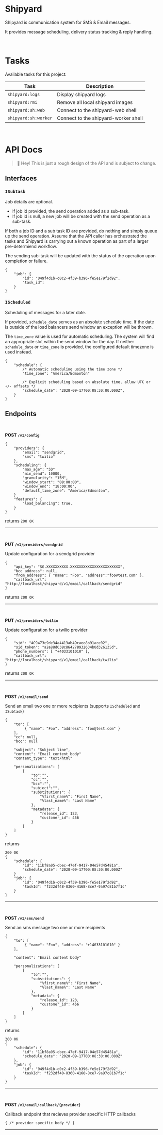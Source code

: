 Shipyard
========

Shipyard is communication system for SMS & Email messages.

It provides message scheduling, delivery status tracking & reply handling. 

&nbsp;

# Tasks

Available tasks for this project:

| Task                 | Description                              |
|----------------------|------------------------------------------|
| `shipyard:logs`      | Display shipyard logs                    |
| `shipyard:rmi`       | Remove all local shipyard images         |
| `shipyard:sh:web`    | Connect to the shipyard-web shell        |
| `shipyard:sh:worker` | Connect to the shipyard-worker shell     |


&nbsp;

# API Docs

> 🚀 Hey! This is just a rough design of the API and is subject to change.


## Interfaces

### `ISubtask`

Job details are optional.
- If job id provided, the send operation added as a sub-task.
- If job id is null, a new job will be created with the send operation as a sub-task.

If both a job ID and a sub task ID are provided, do nothing and simply queue up the send operation. Assume that the API caller has orchestrated the tasks and Shipyard is carrying out a known operation as part of a larger pre-determiend workflow.

The sending sub-task will be updated with the status of the operation upon completion or failure.

```
{
    "job": {
        "id": "049f4d1b-c0c2-4f39-b396-fe5e179f2d92",     
        "task_id":   
    }    
}
```


### `IScheduled`

Scheduling of messages for a later date. 

If provided, `schedule_date` serves as an absolute schedule time. If the date is outside of the load balancers send window an exception will be thrown.

The `time_zone` value is used for automatic scheduling. The system will find an appropriate slot within the send window for the day. If neither `schedule_date` or `time_zone` is provided, the configured default timezone is used instead.

```
{
    "schedule": {
        /* Automatic scheduling using the time zone */
        "time_zone": "America/Edmonton"
    
        /* Explicit scheduling based on absolute time, allow UTC or +/- offsets */
        "schedule_date": "2020-09-17T00:08:30:00.000Z",    
    }    
}
```


## Endpoints

&nbsp;

**POST `/v1/config`**
```
{    
    "providers": {
        "email": "sendgrid",
        "sms": "twilio"
    },
    "scheduling": {
        "max_age": "5D" 
        "min_send": 10000,
        "granularity": "15M",
        "window_start": "08:00:00",
        "window_end": "18:00:00",
        "default_time_zone": "America/Edmonton",
    }    
    "features": {
        "load_balancing": true,        
    }
}
```
returns `200 OK`

<hr/>&nbsp;

**PUT `/v1/providers/sendgrid`**

Update configuration for a sendgrid provider

```
{
    "api_key": "SG.XXXXXXXXXX.XXXXXXXXXXXXXXXXXXXXXXX",
    "bcc_address": null,
    "from_address": { "name": "Foo", "address":"foo@test.com" },
    "callback_url": "http://localhost/shipyard/v1/email/callback/sendgrid"
}
```
returns `200 OK`

<hr/>&nbsp;

**PUT `/v1/providers/twilio`**

Update configuration for a twilio provider

```
{
    "sid": "AC9473e9de34a4413ab49caec8b91ace02",
    "sid_token": "a2e88d638c864278932634b0d326135d",
    "phone_numbers": [ "+4033101010" ],
    "callback_url": "http://localhost/shipyard/v1/email/callback/twilio"
}
```
returns `200 OK`

<hr/>&nbsp;

**POST `/v1/email/send`**

Send an email two one or more recipients (supports `IScheduled` and `ISubtask`)

```
{       
    "to": [ 
         { "name": "Foo", "address": "foo@test.com" }
    ],
    "cc": null,
    "bcc": null

    "subject": "Subject line",    
    "content": "Email content body"
    "content_type": "text/html"

    "personalizations": [
        {
            "to":"",  
            "cc":"",
            "bcc":"",
            "subject":"",
            "substitutions": {
                "%first_name%": "First Name",
                "%last_name%": "Last Name"
            },
            "metadata": {
                "release_id": 123,
                "customer_id": 456   
            }
        }
    ]    
}
```
returns
```
200 OK
{
    "schedule": {
        "id": "11bf8a05-cbec-47ef-9417-04e57d45481a",
        "schedule_date": "2020-09-17T00:08:30:00.000Z"
    }        
    "job": {
        "id": "049f4d1b-c0c2-4f39-b396-fe5e179f2d92",
        "taskId": "f232df48-8360-4168-8ce7-9a97c81b7f1c"
    }
}
```

<hr/>&nbsp;


**POST `/v1/sms/send`**

Send an sms message two one or more recipients

```
{    
    "to": [ 
         { "name": "Foo", "address": "+14033101010" }
    ],
        
    "content": "Email content body"
    
    "personalizations": [
        {
            "to":"",
            "substitutions": {
                "%first_name%": "First Name",
                "%last_name%": "Last Name"
            },
            "metadata": {
                "release_id": 123,
                "customer_id": 456   
            }
        }
    ]  
}
```
returns
```
200 OK
{
    "schedule": {
        "id": "11bf8a05-cbec-47ef-9417-04e57d45481a",
        "schedule_date": "2020-09-17T00:08:30:00.000Z"
    }, 
    "job": {
        "id": "049f4d1b-c0c2-4f39-b396-fe5e179f2d92",
        "taskId": "f232df48-8360-4168-8ce7-9a97c81b7f1c"
    }
}
```

<hr/>&nbsp;

**POST `/v1/email/callback/{provider}`**

Callback endpoint that recieves provider specific HTTP callbacks 

```
{ /* provider specific body */ }
```

<hr/>&nbsp;
